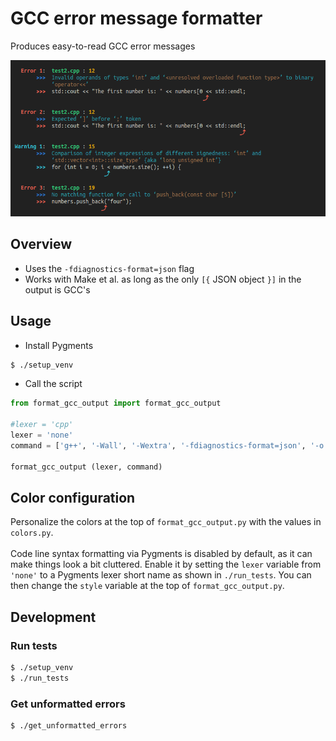
# GCC error message formatter

Produces easy-to-read GCC error messages<br>

<img src='output.png' height='250px'>


## Overview

- Uses the `-fdiagnostics-format=json` flag
- Works with Make et al. as long as the only `[{` JSON object `}]` in the output is GCC's

## Usage

- Install Pygments
```bash
$ ./setup_venv
```
- Call the script
```python
from format_gcc_output import format_gcc_output

#lexer = 'cpp'
lexer = 'none'
command = ['g++', '-Wall', '-Wextra', '-fdiagnostics-format=json', '-o', 'test2', 'test2.cpp']

format_gcc_output (lexer, command)
```

## Color configuration

Personalize the colors at the top of `format_gcc_output.py` with the values in `colors.py`.<br>
<br>
Code line syntax formatting via Pygments is disabled by default, as it can make things look a bit cluttered. Enable it by setting the `lexer` variable from `'none'` to a Pygments lexer short name as shown in `./run_tests`. You can then change the `style` variable at the top of `format_gcc_output.py`.<br>



## Development

### Run tests
```bash
$ ./setup_venv
$ ./run_tests
```


### Get unformatted errors
```bash
$ ./get_unformatted_errors
```
